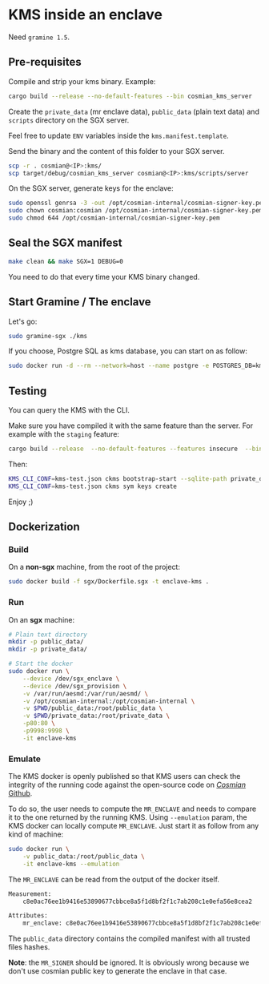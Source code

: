 # KMS inside an enclave

Need `gramine 1.5`.

## Pre-requisites

Compile and strip your kms binary. Example:

```sh
cargo build --release --no-default-features --bin cosmian_kms_server
```

Create the `private_data` (mr enclave data), `public_data` (plain text data) and `scripts` directory on the SGX server.

Feel free to update `ENV` variables inside the `kms.manifest.template`.

Send the binary and the content of this folder to your SGX server.

```sh
scp -r . cosmian@<IP>:kms/
scp target/debug/cosmian_kms_server cosmian@<IP>:kms/scripts/server
```

On the SGX server, generate keys for the enclave:

```sh
sudo openssl genrsa -3 -out /opt/cosmian-internal/cosmian-signer-key.pem 3072
sudo chown cosmian:cosmian /opt/cosmian-internal/cosmian-signer-key.pem
sudo chmod 644 /opt/cosmian-internal/cosmian-signer-key.pem
```

## Seal the SGX manifest

```sh
make clean && make SGX=1 DEBUG=0
```

You need to do that every time your KMS binary changed.

## Start Gramine / The enclave

Let's go:

```sh
sudo gramine-sgx ./kms
```

If you choose, Postgre SQL as kms database, you can start on as follow:

```sh
sudo docker run -d --rm --network=host --name postgre -e POSTGRES_DB=kms -e POSTGRES_USER=kms -e POSTGRES_PASSWORD=kms postgres:latest
```

## Testing

You can query the KMS with the CLI.

Make sure you have compiled it with the same feature than the server. For example with the `staging` feature:

```sh
cargo build --release  --no-default-features --features insecure  --bin ckms
```

Then:

```sh
KMS_CLI_CONF=kms-test.json ckms bootstrap-start --sqlite-path private_data/  --database-type sqlite
KMS_CLI_CONF=kms-test.json ckms sym keys create
```

Enjoy ;)

## Dockerization

### Build

On a **non-sgx** machine, from the root of the project:

```sh
sudo docker build -f sgx/Dockerfile.sgx -t enclave-kms .
```

### Run

On an **sgx** machine:

```sh
# Plain text directory
mkdir -p public_data/
mkdir -p private_data/

# Start the docker
sudo docker run \
    --device /dev/sgx_enclave \
    --device /dev/sgx_provision \
    -v /var/run/aesmd:/var/run/aesmd/ \
    -v /opt/cosmian-internal:/opt/cosmian-internal \
    -v $PWD/public_data:/root/public_data \
    -v $PWD/private_data:/root/private_data \
    -p80:80 \
    -p9998:9998 \
    -it enclave-kms
```

### Emulate

The KMS docker is openly published so that KMS users can check the integrity of the running code against the open-source code on [*Cosmian* Github](https://github.com/Cosmian).

To do so, the user needs to compute the `MR_ENCLAVE` and needs to compare it to the one returned by the running KMS.
Using `--emulation` param, the KMS docker can locally compute `MR_ENCLAVE`. Just start it as follow from any kind of machine:

```sh
sudo docker run \
    -v public_data:/root/public_data \
    -it enclave-kms --emulation
```

The `MR_ENCLAVE` can be read from the output of the docker itself.

```sh
Measurement:
    c8e0ac76ee1b9416e53890677cbbce8a5f1d8bf2f1c7ab208c1e0efa56e8cea2

Attributes:
    mr_enclave: c8e0ac76ee1b9416e53890677cbbce8a5f1d8bf2f1c7ab208c1e0efa56e8cea2
```

The `public_data` directory contains the compiled manifest with all trusted files hashes.

**Note**: the `MR_SIGNER` should be ignored. It is obviously wrong because we don't use cosmian public key to generate the enclave in that case.
